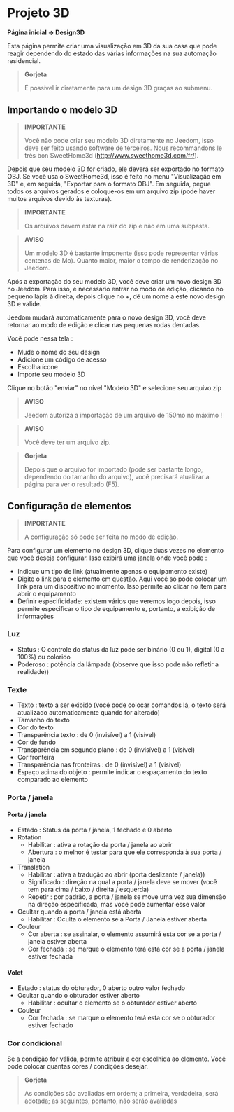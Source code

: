 # Projeto 3D
**Página inicial → Design3D**

Esta página permite criar uma visualização em 3D da sua casa que pode reagir dependendo do estado das várias informações na sua automação residencial.


> **Gorjeta**
>
> É possível ir diretamente para um design 3D graças ao submenu.

## Importando o modelo 3D

> **IMPORTANTE**
>
> Você não pode criar seu modelo 3D diretamente no Jeedom, isso deve ser feito usando software de terceiros. Nous recommandons le très bon SweetHome3d (http://www.sweethome3d.com/fr/).

Depois que seu modelo 3D for criado, ele deverá ser exportado no formato OBJ. Se você usa o SweetHome3d, isso é feito no menu "Visualização em 3D" e, em seguida, "Exportar para o formato OBJ". Em seguida, pegue todos os arquivos gerados e coloque-os em um arquivo zip (pode haver muitos arquivos devido às texturas).

> **IMPORTANTE**
>
> Os arquivos devem estar na raiz do zip e não em uma subpasta.

> **AVISO**
>
> Um modelo 3D é bastante imponente (isso pode representar várias centenas de Mo). Quanto maior, maior o tempo de renderização no Jeedom.

Após a exportação do seu modelo 3D, você deve criar um novo design 3D no Jeedom. Para isso, é necessário entrar no modo de edição, clicando no pequeno lápis à direita, depois clique no +, dê um nome a este novo design 3D e valide.

Jeedom mudará automaticamente para o novo design 3D, você deve retornar ao modo de edição e clicar nas pequenas rodas dentadas.

Você pode nessa tela :

- Mude o nome do seu design
- Adicione um código de acesso
- Escolha ícone
- Importe seu modelo 3D

Clique no botão "enviar" no nível "Modelo 3D" e selecione seu arquivo zip

> **AVISO**
>
> Jeedom autoriza a importação de um arquivo de 150mo no máximo !

> **AVISO**
>
> Você deve ter um arquivo zip.

> **Gorjeta**
>
> Depois que o arquivo for importado (pode ser bastante longo, dependendo do tamanho do arquivo), você precisará atualizar a página para ver o resultado (F5).


## Configuração de elementos

> **IMPORTANTE**
>
> A configuração só pode ser feita no modo de edição.

Para configurar um elemento no design 3D, clique duas vezes no elemento que você deseja configurar. Isso exibirá uma janela onde você pode :

- Indique um tipo de link (atualmente apenas o equipamento existe)
- Digite o link para o elemento em questão. Aqui você só pode colocar um link para um dispositivo no momento. Isso permite ao clicar no item para abrir o equipamento
- Definir especificidade: existem vários que veremos logo depois, isso permite especificar o tipo de equipamento e, portanto, a exibição de informações

### Luz

- Status : O controle do status da luz pode ser binário (0 ou 1), digital (0 a 100%) ou colorido
- Poderoso : potência da lâmpada (observe que isso pode não refletir a realidade))

### Texte

- Texto : texto a ser exibido (você pode colocar comandos lá, o texto será atualizado automaticamente quando for alterado)
- Tamanho do texto
- Cor do texto
- Transparência texto : de 0 (invisível) a 1 (visível)
- Cor de fundo
- Transparência em segundo plano : de 0 (invisível) a 1 (visível)
- Cor fronteira
- Transparência nas fronteiras : de 0 (invisível) a 1 (visível)
- Espaço acima do objeto : permite indicar o espaçamento do texto comparado ao elemento

### Porta / janela

#### Porta / janela

- Estado : Status da porta / janela, 1 fechado e 0 aberto
- Rotation
	- Habilitar : ativa a rotação da porta / janela ao abrir
	- Abertura : o melhor é testar para que ele corresponda à sua porta / janela
- Translation
	- Habilitar : ativa a tradução ao abrir (porta deslizante / janela))
	- Significado : direção na qual a porta / janela deve se mover (você tem para cima / baixo / direita / esquerda)
	- Repetir : por padrão, a porta / janela se move uma vez sua dimensão na direção especificada, mas você pode aumentar esse valor
- Ocultar quando a porta / janela está aberta
	- Habilitar : Oculta o elemento se a Porta / Janela estiver aberta
- Couleur
	- Cor aberta : se assinalar, o elemento assumirá esta cor se a porta / janela estiver aberta
	- Cor fechada : se marque o elemento terá esta cor se a porta / janela estiver fechada

#### Volet

- Estado : status do obturador, 0 aberto outro valor fechado
- Ocultar quando o obturador estiver aberto
	- Habilitar : ocultar o elemento se o obturador estiver aberto
- Couleur
	- Cor fechada : se marque o elemento terá esta cor se o obturador estiver fechado

### Cor condicional

Se a condição for válida, permite atribuir a cor escolhida ao elemento. Você pode colocar quantas cores / condições desejar.

> **Gorjeta**
>
> As condições são avaliadas em ordem; a primeira, verdadeira, será adotada; as seguintes, portanto, não serão avaliadas
